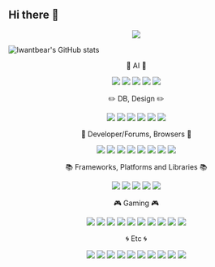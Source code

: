 ## Hi there 👋

<div align="center">
	<img src="https://capsule-render.vercel.app/api?type=cylinder&color=00fa9a&text=HH&fontAlignY=45&fontSize=40&height=150&animation=fadeIn&desc=Talk%20is%20cheap.%20Show%20me%20the%20code.&fontColor=9370db&descAlignY=70">
</div>


![Iwantbear's GitHub stats](https://github-readme-stats.vercel.app/api?username=iwantbear&theme=aura&show_icons=true)


<div align="center">
  <p>👑 AI 👑</p>
  
  <p>
    <img src="https://img.shields.io/badge/chatGPT-74aa9c?style=for-the-badge&logo=openai&logoColor=white">
    <img src="https://img.shields.io/badge/github_copilot-8957E5?style=for-the-badge&logo=github-copilot&logoColor=white">
    <img src="https://img.shields.io/badge/google%20assistant-4285F4?style=for-the-badge&logo=google%20assistant&logoColor=white">
    <img src="https://img.shields.io/badge/perplexity-000000?style=for-the-badge&logo=perplexity&logoColor=088F8F">
    <img src="https://img.shields.io/badge/google%20gemini-8E75B2?style=for-the-badge&logo=google%20gemini&logoColor=white">
  </p>

  <p>✏️ DB, Design ✏️</p>

  <p>
    <img src="https://img.shields.io/badge/MariaDB-003545?style=for-the-badge&logo=mariadb&logoColor=white">
    <img src="https://img.shields.io/badge/mysql-4479A1.svg?style=for-the-badge&logo=mysql&logoColor=white">
    <img src="https://img.shields.io/badge/sqlite-%2307405e.svg?style=for-the-badge&logo=sqlite&logoColor=white">
    <img src="https://img.shields.io/badge/adobe-%23FF0000.svg?style=for-the-badge&logo=adobe&logoColor=white">
    <img src="https://img.shields.io/badge/Canva-%2300C4CC.svg?style=for-the-badge&logo=Canva&logoColor=white">
    <img src="https://img.shields.io/badge/figma-%23F24E1E.svg?style=for-the-badge&logo=figma&logoColor=white">
  </p>

  <p>🔎 Developer/Forums, Browsers 🔎</p>

  <p>
    <img src="https://img.shields.io/badge/Kaggle-035a7d?style=for-the-badge&logo=kaggle&logoColor=white">
    <img src="https://img.shields.io/badge/Reddit-%23FF4500.svg?style=for-the-badge&logo=Reddit&logoColor=white">
    <img src="https://img.shields.io/badge/-Stackoverflow-FE7A16?style=for-the-badge&logo=stack-overflow&logoColor=white">
    <img src="https://img.shields.io/badge/Edge-0078D7?style=for-the-badge&logo=Microsoft-edge&logoColor=white">
    <img src="https://img.shields.io/badge/Firefox-FF7139?style=for-the-badge&logo=Firefox-Browser&logoColor=white">
    <img src="https://img.shields.io/badge/Google%20Chrome-4285F4?style=for-the-badge&logo=GoogleChrome&logoColor=white">
    <img src="https://img.shields.io/badge/Safari-000000?style=for-the-badge&logo=Safari&logoColor=white">
    <img src="https://img.shields.io/badge/Tor-7D4698?style=for-the-badge&logo=Tor-Browser&logoColor=white">
  </p>

  <p>📚 Frameworks, Platforms and Libraries 📚</p>

  <p>
    <img src="https://img.shields.io/badge/cuda-000000.svg?style=for-the-badge&logo=nVIDIA&logoColor=green">
    <img src="https://img.shields.io/badge/opencv-%23white.svg?style=for-the-badge&logo=opencv&logoColor=white">
    <img src="https://img.shields.io/badge/.NET-5C2D91?style=for-the-badge&logo=.net&logoColor=white">
    <img src="https://img.shields.io/badge/Anaconda-%2344A833.svg?style=for-the-badge&logo=anaconda&logoColor=white">
    <img src="https://img.shields.io/badge/scrapy-%2360a839.svg?style=for-the-badge&logo=scrapy&logoColor=d1d2d3">
  </p>

  <p>🎮 Gaming 🎮</p>

  <p>
    <img src="https://img.shields.io/badge/AMD-%23000000.svg?style=for-the-badge&logo=amd&logoColor=white">
    <img src="https://img.shields.io/badge/battle.net-%2300AEFF.svg?style=for-the-badge&logo=battle.net&logoColor=white">
    <img src="https://img.shields.io/badge/ea-%23000000.svg?style=for-the-badge&logo=ea&logoColor=white">
    <img src="https://img.shields.io/badge/nVIDIA-%2376B900.svg?style=for-the-badge&logo=nVIDIA&logoColor=white">
    <img src="https://img.shields.io/badge/PSN-%230070D1.svg?style=for-the-badge&logo=Playstation&logoColor=white">
    <img src="https://img.shields.io/badge/riotgames-D32936.svg?style=for-the-badge&logo=riotgames&logoColor=white">
    <img src="https://img.shields.io/badge/steam-%23000000.svg?style=for-the-badge&logo=steam&logoColor=white">
    <img src="https://img.shields.io/badge/xbox-%23107C10.svg?style=for-the-badge&logo=xbox&logoColor=white">
    <img src="https://img.shields.io/badge/Switch-E60012?style=for-the-badge&logo=nintendo-switch&logoColor=white">
    <img src="https://img.shields.io/badge/Wii-8B8B8B?style=for-the-badge&logo=wii&logoColor=white">
  </p>

  <p>🌀 Etc 🌀</p>

  <p>
    <img src="https://img.shields.io/badge/Google%20Colab-%23F9A825.svg?style=for-the-badge&logo=googlecolab&logoColor=white">
    <img src="https://img.shields.io/badge/Eclipse-FE7A16.svg?style=for-the-badge&logo=Eclipse&logoColor=white">
    <img src="https://img.shields.io/badge/android%20studio-346ac1?style=for-the-badge&logo=android%20studio&logoColor=white">
    <img src="https://img.shields.io/badge/Oracle-F80000?style=for-the-badge&logo=oracle&logoColor=white">
    <img src="https://img.shields.io/badge/AWS-%23FF9900.svg?style=for-the-badge&logo=amazon-aws&logoColor=white">
    <img src="https://img.shields.io/badge/Google%20Scholar-4285F4?style=for-the-badge&logo=google-scholar&logoColor=white">
    <img src="https://img.shields.io/badge/Wikipedia-%23000000.svg?style=for-the-badge&logo=wikipedia&logoColor=white">
    <img src="https://img.shields.io/badge/Reddit-%23FF4500.svg?style=for-the-badge&logo=Reddit&logoColor=white">
    <img src="https://img.shields.io/badge/Kaggle-035a7d?style=for-the-badge&logo=kaggle&logoColor=white">
    <img src="https://img.shields.io/badge/bitcoin-2F3134?style=for-the-badge&logo=bitcoin&logoColor=white">
  </p>
</div>


































































